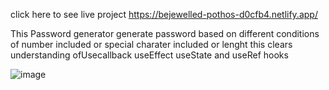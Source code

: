 click here to see live project
https://bejewelled-pothos-d0cfb4.netlify.app/

This Password generator generate password based on different conditions of number included or special charater included or lenght
this clears understanding ofUsecallback useEffect useState and useRef hooks

![image](https://github.com/RadhikaaSathe/ReactAdvanceProj/assets/72306932/6935b82c-ef45-44f2-b559-c00ce5fcbf62)
